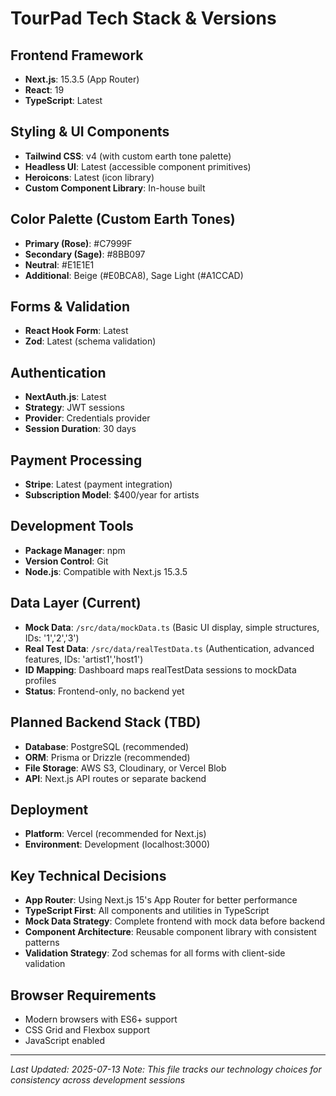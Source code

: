 # TourPad Tech Stack & Versions

## Frontend Framework
- **Next.js**: 15.3.5 (App Router)
- **React**: 19
- **TypeScript**: Latest

## Styling & UI Components
- **Tailwind CSS**: v4 (with custom earth tone palette)
- **Headless UI**: Latest (accessible component primitives)
- **Heroicons**: Latest (icon library)
- **Custom Component Library**: In-house built

## Color Palette (Custom Earth Tones)
- **Primary (Rose)**: #C7999F
- **Secondary (Sage)**: #8BB097
- **Neutral**: #E1E1E1
- **Additional**: Beige (#E0BCA8), Sage Light (#A1CCAD)

## Forms & Validation
- **React Hook Form**: Latest
- **Zod**: Latest (schema validation)

## Authentication
- **NextAuth.js**: Latest
- **Strategy**: JWT sessions
- **Provider**: Credentials provider
- **Session Duration**: 30 days

## Payment Processing
- **Stripe**: Latest (payment integration)
- **Subscription Model**: $400/year for artists

## Development Tools
- **Package Manager**: npm
- **Version Control**: Git
- **Node.js**: Compatible with Next.js 15.3.5

## Data Layer (Current)
- **Mock Data**: `/src/data/mockData.ts` (Basic UI display, simple structures, IDs: '1','2','3')
- **Real Test Data**: `/src/data/realTestData.ts` (Authentication, advanced features, IDs: 'artist1','host1')
- **ID Mapping**: Dashboard maps realTestData sessions to mockData profiles
- **Status**: Frontend-only, no backend yet

## Planned Backend Stack (TBD)
- **Database**: PostgreSQL (recommended)
- **ORM**: Prisma or Drizzle (recommended)
- **File Storage**: AWS S3, Cloudinary, or Vercel Blob
- **API**: Next.js API routes or separate backend

## Deployment
- **Platform**: Vercel (recommended for Next.js)
- **Environment**: Development (localhost:3000)

## Key Technical Decisions
- **App Router**: Using Next.js 15's App Router for better performance
- **TypeScript First**: All components and utilities in TypeScript
- **Mock Data Strategy**: Complete frontend with mock data before backend
- **Component Architecture**: Reusable component library with consistent patterns
- **Validation Strategy**: Zod schemas for all forms with client-side validation

## Browser Requirements
- Modern browsers with ES6+ support
- CSS Grid and Flexbox support
- JavaScript enabled

---
*Last Updated: 2025-07-13*
*Note: This file tracks our technology choices for consistency across development sessions*